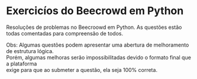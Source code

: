 # Exercicíos do Beecrowd em Python
Resoluções de problemas no Beecroowd em Python.
As questões estão todas comentadas para compreensão de todos.

Obs: Algumas questões podem apresentar uma abertura de melhoramento de estrutura lógica.<br>
Porém, algumas melhoras serão impossibilitadas devido o formato final que a plataforma<br>
exige para que ao submeter a questão, ela seja 100% correta.
